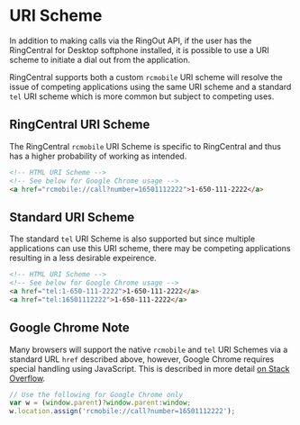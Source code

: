 # URI Scheme

In addition to making calls via the RingOut API, if the user has the RingCentral for Desktop softphone installed, it is possible to use a URI scheme to initiate a dial out from the application.

RingCentral supports both a custom `rcmobile` URI scheme will resolve the issue of competing applications using the same URI scheme and a standard `tel` URI scheme which is more common but subject to competing uses.

## RingCentral URI Scheme

The RingCentral `rcmobile` URI Scheme is specific to RingCentral and thus has a higher probability of working as intended.

```html
<!-- HTML URI Scheme -->
<!-- See below for Google Chrome usage -->
<a href="rcmobile://call?number=16501112222">1-650-111-2222</a>
```

## Standard URI Scheme

The standard `tel` URI Scheme is also supported but since multiple applications can use this URI scheme, there may be competing applications resulting in a less desirable expeirence.

```html
<!-- HTML URI Scheme -->
<!-- See below for Google Chrome usage -->
<a href="tel:1-650-111-2222">1-650-111-2222</a>
<a href="tel:16501112222">1-650-111-2222</a>
```

## Google Chrome Note

Many browsers will support the native `rcmobile` and `tel` URI Schemes via a standard URL `href` described above, however, Google Chrome requires special handling using JavaScript. This is described in more detail [on Stack Overflow](http://stackoverflow.com/questions/2330545/is-it-possible-to-open-custom-url-scheme-with-google-chrome).

```javascript
// Use the following for Google Chrome only
var w = (window.parent)?window.parent:window;
w.location.assign('rcmobile://call?number=16501112222');
```
